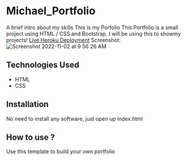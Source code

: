 # Michael_Portfolio
A brief intro about my skills
This is my Porfolio
This Portfolio is a small project using HTML / CSS and Bootstrap. I will be using this to showmy projects!
[Live Heroku Deployment](https://bablu-portfolio.herokuapp.com/)
Screenshot:![Screenshot 2022-11-02 at 9 56 26 AM](![Capture_Michael](https://user-images.githubusercontent.com/114958018/199637514-c6eb2587-1038-4e09-8b00-ff858d10fcf5.PNG)
)
## Technologies Used
* HTML
* CSS
## Installation
No need to install any software, just open up index.html
## How to use ?
Use this template to build your own portfolio








